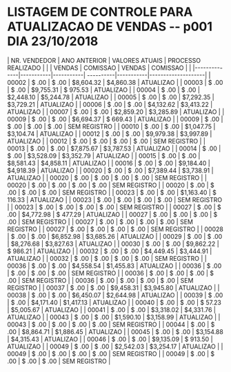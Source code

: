

# LISTAGEM DE CONTROLE PARA ATUALIZACAO DE VENDAS -- p001 DIA 23/10/2018

| NR. VENDEDOR | ANO ANTERIOR          | VALORES ATUAIS        | PROCESSO REALIZADO |
|              | VENDAS    | COMISSAO  | VENDAS    | COMISSAO  |                    |
|--------------|-----------|-----------| ----------|-----------|--------------------|
|  00002       | $     .00 | $     .00 | $8,604.32 | $4,860.38 | ATUALIZAO          |
|  00003       | $     .00 | $     .00 | $9,755.31 | $  975.53 | ATUALIZAO          |
|  00004       | $     .00 | $     .00 | $2,448.10 | $5,244.78 | ATUALIZAO          |
|  00005       | $     .00 | $     .00 | $7,292.35 | $3,729.21 | ATUALIZAO          |
|  00006       | $     .00 | $     .00 | $4,132.62 | $3,413.22 | ATUALIZAO          |
|  00007       | $     .00 | $     .00 | $2,859.20 | $3,285.89 | ATUALIZAO          |
|  00009       | $     .00 | $     .00 | $6,694.37 | $  669.43 | ATUALIZAO          |
|  00009       | $     .00 | $     .00 | $     .00 | $     .00 | SEM REGISTRO       |
|  00010       | $     .00 | $     .00 | $1,047.75 | $3,104.74 | ATUALIZAO          |
|  00012       | $     .00 | $     .00 | $9,979.38 | $3,997.89 | ATUALIZAO          |
|  00012       | $     .00 | $     .00 | $     .00 | $     .00 | SEM REGISTRO       |
|  00013       | $     .00 | $     .00 | $7,875.67 | $3,787.53 | ATUALIZAO          |
|  00014       | $     .00 | $     .00 | $3,528.09 | $3,352.79 | ATUALIZAO          |
|  00015       | $     .00 | $     .00 | $8,581.43 | $4,858.11 | ATUALIZAO          |
|  00016       | $     .00 | $     .00 | $9,184.40 | $4,918.39 | ATUALIZAO          |
|  00020       | $     .00 | $     .00 | $7,389.44 | $3,738.91 | ATUALIZAO          |
|  00020       | $     .00 | $     .00 | $     .00 | $     .00 | SEM REGISTRO       |
|  00020       | $     .00 | $     .00 | $     .00 | $     .00 | SEM REGISTRO       |
|  00020       | $     .00 | $     .00 | $     .00 | $     .00 | SEM REGISTRO       |
|  00023       | $     .00 | $     .00 | $1,163.40 | $  116.33 | ATUALIZAO          |
|  00023       | $     .00 | $     .00 | $     .00 | $     .00 | SEM REGISTRO       |
|  00023       | $     .00 | $     .00 | $     .00 | $     .00 | SEM REGISTRO       |
|  00027       | $     .00 | $     .00 | $4,772.98 | $  477.29 | ATUALIZAO          |
|  00027       | $     .00 | $     .00 | $     .00 | $     .00 | SEM REGISTRO       |
|  00027       | $     .00 | $     .00 | $     .00 | $     .00 | SEM REGISTRO       |
|  00027       | $     .00 | $     .00 | $     .00 | $     .00 | SEM REGISTRO       |
|  00028       | $     .00 | $     .00 | $6,852.98 | $3,685.26 | ATUALIZAO          |
|  00029       | $     .00 | $     .00 | $8,276.68 | $3,827.63 | ATUALIZAO          |
|  00030       | $     .00 | $     .00 | $9,862.22 | $  986.21 | ATUALIZAO          |
|  00032       | $     .00 | $     .00 | $4,449.45 | $3,444.91 | ATUALIZAO          |
|  00032       | $     .00 | $     .00 | $     .00 | $     .00 | SEM REGISTRO       |
|  00036       | $     .00 | $     .00 | $4,558.54 | $1,455.83 | ATUALIZAO          |
|  00036       | $     .00 | $     .00 | $     .00 | $     .00 | SEM REGISTRO       |
|  00036       | $     .00 | $     .00 | $     .00 | $     .00 | SEM REGISTRO       |
|  00036       | $     .00 | $     .00 | $     .00 | $     .00 | SEM REGISTRO       |
|  00037       | $     .00 | $     .00 | $9,458.31 | $3,945.80 | ATUALIZAO          |
|  00038       | $     .00 | $     .00 | $6,450.07 | $2,644.98 | ATUALIZAO          |
|  00039       | $     .00 | $     .00 | $4,171.40 | $1,417.13 | ATUALIZAO          |
|  00040       | $     .00 | $     .00 | $   57.23 | $5,005.67 | ATUALIZAO          |
|  00041       | $     .00 | $     .00 | $3,318.02 | $4,331.76 | ATUALIZAO          |
|  00043       | $     .00 | $     .00 | $1,590.10 | $3,158.99 | ATUALIZAO          |
|  00043       | $     .00 | $     .00 | $     .00 | $     .00 | SEM REGISTRO       |
|  00044       | $     .00 | $     .00 | $8,864.71 | $1,886.45 | ATUALIZAO          |
|  00045       | $     .00 | $     .00 | $3,154.88 | $4,315.43 | ATUALIZAO          |
|  00046       | $     .00 | $     .00 | $9,135.09 | $  913.50 | ATUALIZAO          |
|  00049       | $     .00 | $     .00 | $2,542.03 | $3,254.17 | ATUALIZAO          |
|  00049       | $     .00 | $     .00 | $     .00 | $     .00 | SEM REGISTRO       |
|  00049       | $     .00 | $     .00 | $     .00 | $     .00 | SEM REGISTRO       |

